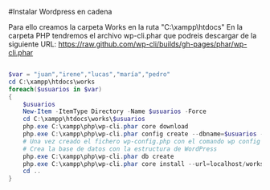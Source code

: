 #Instalar Wordpress en cadena

Para ello creamos la carpeta Works en la ruta "C:\xampp\htdocs\"
En la carpeta PHP tendremos el archivo wp-cli.phar que podreis descargar de la siguiente URL: https://raw.github.com/wp-cli/builds/gh-pages/phar/wp-cli.phar
```powershell

$var = "juan","irene","lucas","maría","pedro"
cd C:\xampp\htdocs\works
foreach($usuarios in $var)
{
    $usuarios
    New-Item -ItemType Directory -Name $usuarios -Force
    cd C:\xampp\htdocs\works\$usuarios
    php.exe C:\xampp\php\wp-cli.phar core download
    php.exe C:\xampp\php\wp-cli.phar config create --dbname=$usuarios --dbuser=root
    # Una vez creado el fichero wp-config.php con el comando wp config create --dbname=wptest --dbuser=miusuario --dbpass=miclave --locale=es_ES
    # Crea la base de datos con la estructura de WordPress
    php.exe C:\xampp\php\wp-cli.phar db create
    php.exe C:\xampp\php\wp-cli.phar core install --url=localhost/works/$usuarios --title="Este es el sitio de $usuarios" --admin_user=queipo --admin_password=Andel_1928 --admin_email=mi@email.com 
    cd ..
}



```
